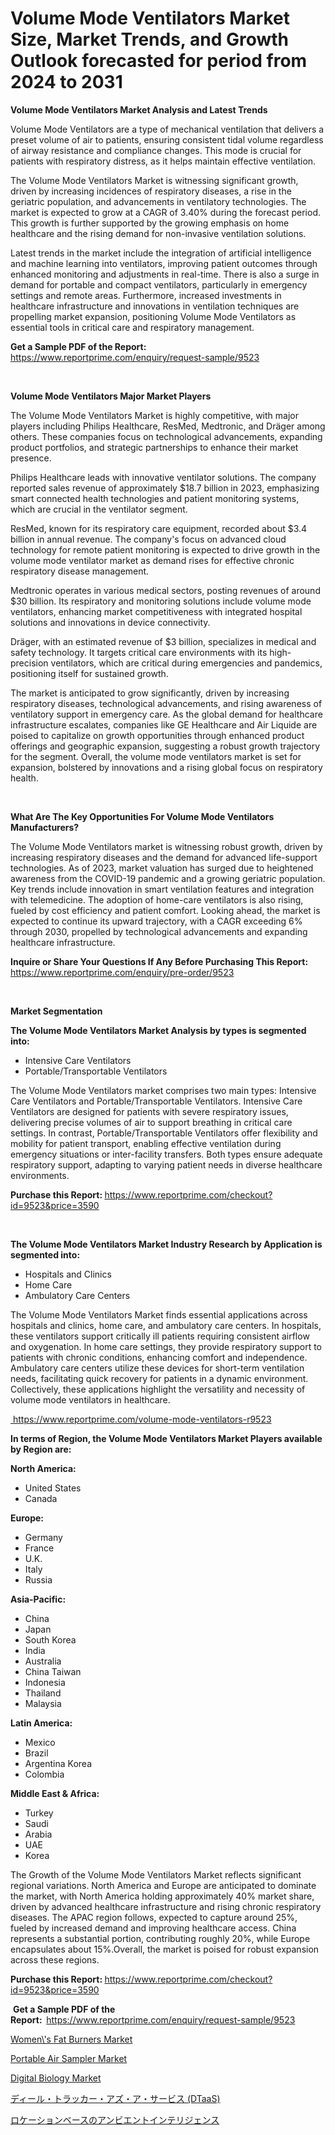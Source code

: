 <p><h1>Volume Mode Ventilators Market Size, Market Trends, and Growth Outlook forecasted for period from 2024 to 2031</h1></p><p><strong>Volume Mode Ventilators Market Analysis and Latest Trends</strong></p>
<p><p>Volume Mode Ventilators are a type of mechanical ventilation that delivers a preset volume of air to patients, ensuring consistent tidal volume regardless of airway resistance and compliance changes. This mode is crucial for patients with respiratory distress, as it helps maintain effective ventilation.</p><p>The Volume Mode Ventilators Market is witnessing significant growth, driven by increasing incidences of respiratory diseases, a rise in the geriatric population, and advancements in ventilatory technologies. The market is expected to grow at a CAGR of 3.40% during the forecast period. This growth is further supported by the growing emphasis on home healthcare and the rising demand for non-invasive ventilation solutions.</p><p>Latest trends in the market include the integration of artificial intelligence and machine learning into ventilators, improving patient outcomes through enhanced monitoring and adjustments in real-time. There is also a surge in demand for portable and compact ventilators, particularly in emergency settings and remote areas. Furthermore, increased investments in healthcare infrastructure and innovations in ventilation techniques are propelling market expansion, positioning Volume Mode Ventilators as essential tools in critical care and respiratory management.</p></p>
<p><strong>Get a Sample PDF of the Report:&nbsp;</strong> <a href="https://www.reportprime.com/enquiry/request-sample/9523">https://www.reportprime.com/enquiry/request-sample/9523</a></p>
<p>&nbsp;</p>
<p><strong>Volume Mode Ventilators Major Market Players</strong></p>
<p><p>The Volume Mode Ventilators Market is highly competitive, with major players including Philips Healthcare, ResMed, Medtronic, and Dräger among others. These companies focus on technological advancements, expanding product portfolios, and strategic partnerships to enhance their market presence.</p><p>Philips Healthcare leads with innovative ventilator solutions. The company reported sales revenue of approximately $18.7 billion in 2023, emphasizing smart connected health technologies and patient monitoring systems, which are crucial in the ventilator segment.</p><p>ResMed, known for its respiratory care equipment, recorded about $3.4 billion in annual revenue. The company's focus on advanced cloud technology for remote patient monitoring is expected to drive growth in the volume mode ventilator market as demand rises for effective chronic respiratory disease management.</p><p>Medtronic operates in various medical sectors, posting revenues of around $30 billion. Its respiratory and monitoring solutions include volume mode ventilators, enhancing market competitiveness with integrated hospital solutions and innovations in device connectivity.</p><p>Dräger, with an estimated revenue of $3 billion, specializes in medical and safety technology. It targets critical care environments with its high-precision ventilators, which are critical during emergencies and pandemics, positioning itself for sustained growth.</p><p>The market is anticipated to grow significantly, driven by increasing respiratory diseases, technological advancements, and rising awareness of ventilatory support in emergency care. As the global demand for healthcare infrastructure escalates, companies like GE Healthcare and Air Liquide are poised to capitalize on growth opportunities through enhanced product offerings and geographic expansion, suggesting a robust growth trajectory for the segment. Overall, the volume mode ventilators market is set for expansion, bolstered by innovations and a rising global focus on respiratory health.</p></p>
<p>&nbsp;</p>
<p><strong>What Are The Key Opportunities For Volume Mode Ventilators Manufacturers?</strong></p>
<p><p>The Volume Mode Ventilators market is witnessing robust growth, driven by increasing respiratory diseases and the demand for advanced life-support technologies. As of 2023, market valuation has surged due to heightened awareness from the COVID-19 pandemic and a growing geriatric population. Key trends include innovation in smart ventilation features and integration with telemedicine. The adoption of home-care ventilators is also rising, fueled by cost efficiency and patient comfort. Looking ahead, the market is expected to continue its upward trajectory, with a CAGR exceeding 6% through 2030, propelled by technological advancements and expanding healthcare infrastructure.</p></p>
<p><strong>Inquire or Share Your Questions If Any Before Purchasing This Report:</strong> <a href="https://www.reportprime.com/enquiry/pre-order/9523">https://www.reportprime.com/enquiry/pre-order/9523</a></p>
<p>&nbsp;</p>
<p><strong>Market Segmentation</strong></p>
<p><strong>The Volume Mode Ventilators Market Analysis by types is segmented into:</strong></p>
<p><ul><li>Intensive Care Ventilators</li><li>Portable/Transportable Ventilators</li></ul></p>
<p><p>The Volume Mode Ventilators market comprises two main types: Intensive Care Ventilators and Portable/Transportable Ventilators. Intensive Care Ventilators are designed for patients with severe respiratory issues, delivering precise volumes of air to support breathing in critical care settings. In contrast, Portable/Transportable Ventilators offer flexibility and mobility for patient transport, enabling effective ventilation during emergency situations or inter-facility transfers. Both types ensure adequate respiratory support, adapting to varying patient needs in diverse healthcare environments.</p></p>
<p><strong>Purchase this Report:&nbsp;</strong><a href="https://www.reportprime.com/checkout?id=9523&price=3590">https://www.reportprime.com/checkout?id=9523&price=3590</a></p>
<p>&nbsp;</p>
<p><strong>The Volume Mode Ventilators Market Industry Research by Application is segmented into:</strong></p>
<p><ul><li>Hospitals and Clinics</li><li>Home Care</li><li>Ambulatory Care Centers</li></ul></p>
<p><p>The Volume Mode Ventilators Market finds essential applications across hospitals and clinics, home care, and ambulatory care centers. In hospitals, these ventilators support critically ill patients requiring consistent airflow and oxygenation. In home care settings, they provide respiratory support to patients with chronic conditions, enhancing comfort and independence. Ambulatory care centers utilize these devices for short-term ventilation needs, facilitating quick recovery for patients in a dynamic environment. Collectively, these applications highlight the versatility and necessity of volume mode ventilators in healthcare.</p></p>
<p><a href="https://www.reportprime.com/volume-mode-ventilators-r9523">&nbsp;https://www.reportprime.com/volume-mode-ventilators-r9523</a></p>
<p><strong>In terms of Region, the Volume Mode Ventilators Market Players available by Region are:</strong></p>
<p>
    <p> <strong> North America: </strong>
        <ul>
            <li>United States</li>
            <li>Canada</li>
        </ul>
        </p> 
    <p> <strong> Europe: </strong>
        <ul>
            <li>Germany</li>
            <li>France</li>
            <li>U.K.</li>
            <li>Italy</li>
            <li>Russia</li>
        </ul>
        </p> 
    <p> <strong> Asia-Pacific: </strong>
        <ul>
            <li>China</li>
            <li>Japan</li>
            <li>South Korea</li>
            <li>India</li>
            <li>Australia</li>
            <li>China Taiwan</li>
            <li>Indonesia</li>
            <li>Thailand</li>
            <li>Malaysia</li>
        </ul>
        </p> 
    <p> <strong> Latin America: </strong>
        <ul>
            <li>Mexico</li>
            <li>Brazil</li>
            <li>Argentina Korea</li>
            <li>Colombia</li>
        </ul>
        </p> 
    <p> <strong> Middle East & Africa: </strong>
        <ul>
            <li>Turkey</li>
            <li>Saudi</li>
            <li>Arabia</li>
            <li>UAE</li>
            <li>Korea</li>
        </ul>
    </p>
    </p>
<p><p>The Growth of the Volume Mode Ventilators Market reflects significant regional variations. North America and Europe are anticipated to dominate the market, with North America holding approximately 40% market share, driven by advanced healthcare infrastructure and rising chronic respiratory diseases. The APAC region follows, expected to capture around 25%, fueled by increased demand and improving healthcare access. China represents a substantial portion, contributing roughly 20%, while Europe encapsulates about 15%.Overall, the market is poised for robust expansion across these regions.</p></p>
<p><strong>Purchase this Report: </strong><a href="https://www.reportprime.com/checkout?id=9523&price=3590">https://www.reportprime.com/checkout?id=9523&price=3590</a></p>
<p>&nbsp;<strong>Get a Sample PDF of the Report:&nbsp;&nbsp;</strong><a href="https://www.reportprime.com/enquiry/request-sample/9523">https://www.reportprime.com/enquiry/request-sample/9523</a></p>
<p><strong></strong></p>
<p><p><a href="https://medium.com/@audieyost2008/the-market-study-covers-the-women-s-fat-burners-market-across-various-segments-a9752cd9109f">Women\'s Fat Burners Market</a></p><p><a href="https://www.linkedin.com/pulse/portable-air-sampler-market-essentials-key-players-demand-mhl5f?trackingId=YSeEw7P4S2u7hIskPaiiig%3D%3D">Portable Air Sampler Market</a></p><p><a href="https://issuu.com/reportprime-2/docs/digital-biology-market-size-2030.pp_40871020c954d5">Digital Biology Market</a></p><p><a href="https://mercedesyzfi.medium.com/deal-tracker-as-a-service-dtaas-a77278eb3e54">ディール・トラッカー・アズ・ア・サービス (DTaaS)</a></p><p><a href="https://mercedesyzfi.medium.com/location-based-ambient-intelligence-market-%E3%81%AF-%E3%82%B3%E3%82%B9%E3%83%88%E7%AE%A1%E7%90%86%E3%81%A8%E5%8A%B9%E7%8E%87%E5%90%91%E4%B8%8A%E3%82%92%E5%84%AA%E5%85%88%E3%81%97%E3%81%BE%E3%81%99-%E3%81%95%E3%82%89%E3%81%AB-%E5%A0%B1%E5%91%8A%E6%9B%B8%E3%81%AF%E5%B8%82%E5%A0%B4%E3%81%AE%E9%9C%80%E8%A6%81%E9%9D%A2%E3%81%A8%E4%BE%9B%E7%B5%A6%E9%9D%A2%E3%81%AE%E4%B8%A1%E6%96%B9%E3%82%92%E3%82%AB%E3%83%90%E3%83%BC%E3%81%97%E3%81%A6%E3%81%84%E3%81%BE%E3%81%99-03e011252ba5">ロケーションベースのアンビエントインテリジェンス</a></p></p>